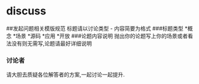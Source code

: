# discuss
##发起问题相关模版规范
标题请以讨论类型 - 内容简要为格式
###标题类型
 *概念
 *场景
 *源码
 *应用
 *开放
###论题内容说明
 抛出你的论题写上你的场景或者看法没有则无需写,论题请最好详细说明

### 讨论者
请大胆去质疑各位解答者的方案,一起讨论一起提升.
